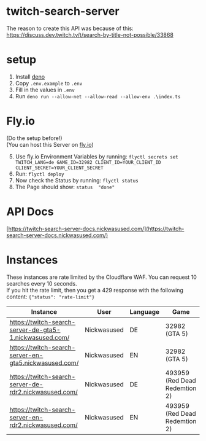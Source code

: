 # twitch-search-server
The reason to create this API was because of this: https://discuss.dev.twitch.tv/t/search-by-title-not-possible/33868  

# setup
1. Install [deno](https://github.com/denoland)
2. Copy ```.env.example``` to ```.env```
3. Fill in the values in ```.env```
4. Run ```deno run --allow-net --allow-read --allow-env .\index.ts```

# Fly.io
(Do the setup before!)  
(You can host this Server on [fly.io](https://fly.io/))  
  
5. Use fly.io Environment Variables by running: ```flyctl secrets set TWITCH_LANG=de GAME_ID=32982 CLIENT_ID=YOUR_CLIENT_ID CLIENT_SECRET=YOUR_CLIENT_SECRET```  
6. Run: ```flyctl deploy```  
7. Now check the Status by running: ```flyctl status```  
8. The Page should show: ```status  "done"```  

# API Docs

[https://twitch-search-server-docs.nickwasused.com/](https://twitch-search-server-docs.nickwasused.com/)

# Instances

These instances are rate limited by the Cloudflare WAF. You can request 10 searches every 10 seconds.  
If you hit the rate limit, then you get a 429 response with the following content: `{"status": "rate-limit"}`

| Instance | User | Language | Game | Uptime
| - | - | - | - | -
| https://twitch-search-server-de-gta5-1.nickwasused.com/ | Nickwasused | DE | 32982 (GTA 5) | ![Uptime](https://img.shields.io/uptimerobot/ratio/m791355715-cb0f5288f833744c7fb2b816?style=for-the-badge)
| https://twitch-search-server-en-gta5.nickwasused.com/ | Nickwasused | EN | 32982 (GTA 5) | ![Uptime](https://img.shields.io/uptimerobot/ratio/m791828321-1d8398a4dece3d0908cd3fff?style=for-the-badge)
| https://twitch-search-server-de-rdr2.nickwasused.com/ | Nickwasused | DE | 493959 (Red Dead Redemtion 2) | ![Uptime](https://img.shields.io/uptimerobot/ratio/m792346611-5b5ca66a0aba9a70f1565cc4?style=for-the-badge)
| https://twitch-search-server-en-rdr2.nickwasused.com/ | Nickwasused | EN | 493959 (Red Dead Redemtion 2) | ![Uptime](https://img.shields.io/uptimerobot/ratio/m793521255-e93695b1018c223cc18b4598?style=for-the-badge)
